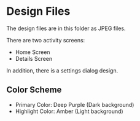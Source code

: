# Design Files

The design files are in this folder as JPEG files.

There are two activity screens:

* Home Screen
* Details Screen

In addition, there is a settings dialog design.

## Color Scheme

* Primary Color: Deep Purple (Dark background)
* Highlight Color: Amber (Light background)

